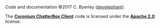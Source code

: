 Code and documentation ©2017 C. Byerley ([develephant](develephant.com)).

The __[Coronium ChatterBox Client](https://github.com/develephant/coronium-chatterbox)__ code is licensed under the __[Apache 2.0](https://www.apache.org/licenses/LICENSE-2.0)__ license.
